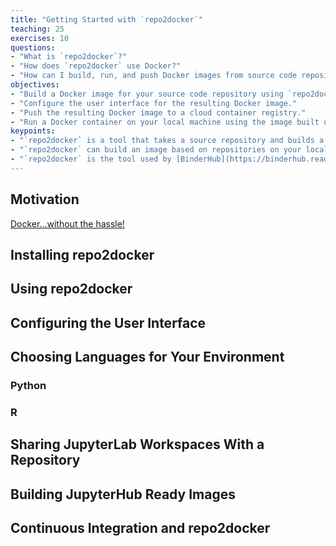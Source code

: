 ```yaml
---
title: "Getting Started with `repo2docker`"
teaching: 25
exercises: 10
questions:
- "What is `repo2docker`?"
- "How does `repo2docker` use Docker?" 
- "How can I build, run, and push Docker images from source code repositories?"
objectives:
- "Build a Docker image for your source code repository using `repo2docker`."
- "Configure the user interface for the resulting Docker image."
- "Push the resulting Docker image to a cloud container registry."
- "Run a Docker container on your local machine using the image built using `repo2docker`."
keypoints:
- "`repo2docker` is a tool that takes a source repository and builds a container image based on the configuration files found in the repository."
- "`repo2docker` can build an image based on repositories on your local machine or in the cloud (GitHub, GitLab, etc)."
- "`repo2docker` is the tool used by [BinderHub](https://binderhub.readthedocs.io/) to build images on demand."
---
```

## Motivation

[Docker...without the hassle!](https://towardsdatascience.com/docker-without-the-hassle-b98447caedd8)

## Installing repo2docker

## Using repo2docker

## Configuring the User Interface

## Choosing Languages for Your Environment

### Python

### R

## Sharing JupyterLab Workspaces With a Repository

## Building JupyterHub Ready Images

## Continuous Integration and repo2docker